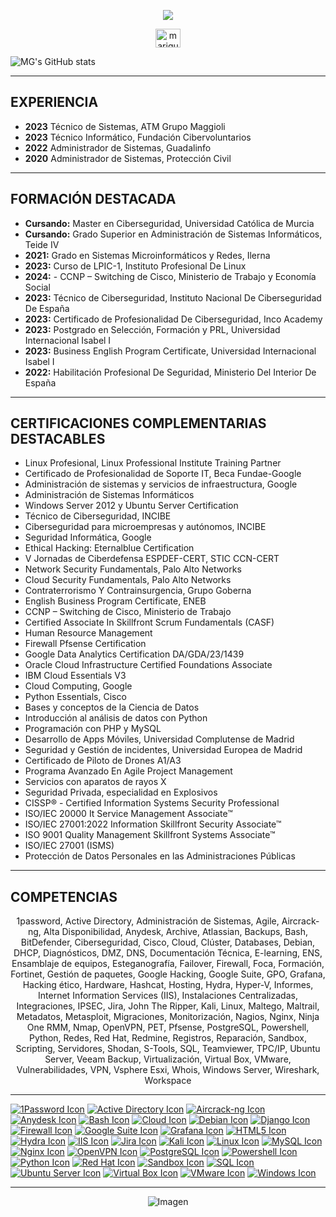 <p align="center">
  <a href="https://www.linkedin.com/in/iceyami/" target="_blank">
  <img src="https://readme-typing-svg.demolab.com?font=Play&size=40&pause=1000&color=1D3CF7&center=true&random=true&width=700&height=79&lines=MAR%C3%8DA+GUTI%C3%89RREZ" />
</a>
</p>

<p align="center">
  <a href="https://www.linkedin.com/in/iceyami/" target="_blank">
    <img align="center" src="https://raw.githubusercontent.com/rahuldkjain/github-profile-readme-generator/master/src/images/icons/Social/linked-in-alt.svg" alt="marigut" height="30" width="40" />
  </a>
</p>


  ![MG's GitHub stats](https://github-readme-stats.vercel.app/api?username=iceyami&theme=transparent&show_icons=true)
</a>

<hr style="border-color:blue;">
<p></p>


## EXPERIENCIA

- **2023** Técnico de Sistemas, ATM Grupo Maggioli
- **2023** Técnico Informático, Fundación Cibervoluntarios
- **2022** Administrador de Sistemas, Guadalinfo
- **2020** Administrador de Sistemas, Protección Civil

<hr style="border-color:blue;">
<p></p>


## FORMACIÓN DESTACADA

- **Cursando:** Master en Ciberseguridad, Universidad Católica de Murcia
- **Cursando:** Grado Superior en Administración de Sistemas Informáticos, Teide IV
- **2021:** Grado en Sistemas Microinformáticos y Redes, Ilerna
- **2023:** Curso de LPIC-1, Instituto Profesional De Linux
- **2024:** - CCNP – Switching de Cisco, Ministerio de Trabajo y Economía Social
- **2023:** Técnico de Ciberseguridad, Instituto Nacional De Ciberseguridad De España
- **2023:** Certificado de Profesionalidad De Ciberseguridad, Inco Academy
- **2023:** Postgrado en Selección, Formación y PRL, Universidad Internacional Isabel I
- **2023:** Business English Program Certificate, Universidad Internacional Isabel I
- **2022:** Habilitación Profesional De Seguridad, Ministerio Del Interior De España

<hr style="border-color:blue;">
<p></p>


## CERTIFICACIONES COMPLEMENTARIAS DESTACABLES

- Linux Profesional, Linux Professional Institute Training Partner
- Certificado de Profesionalidad de Soporte IT, Beca Fundae-Google
- Administración de sistemas y servicios de infraestructura, Google
- Administración de Sistemas Informáticos
- Windows Server 2012 y Ubuntu Server Certification
- Técnico de Ciberseguridad, INCIBE
- Ciberseguridad para microempresas y autónomos, INCIBE
- Seguridad Informática, Google
- Ethical Hacking: Eternalblue Certification
- V Jornadas de Ciberdefensa ESPDEF-CERT, STIC CCN-CERT
- Network Security Fundamentals, Palo Alto Networks
- Cloud Security Fundamentals, Palo Alto Networks
- Contraterrorismo Y Contrainsurgencia, Grupo Goberna
- English Business Program Certificate, ENEB
- CCNP – Switching de Cisco, Ministerio de Trabajo
- Certified Associate In Skillfront Scrum Fundamentals (CASF)
- Human Resource Management
- Firewall Pfsense Certification
- Google Data Analytics Certification DA/GDA/23/1439
- Oracle Cloud Infrastructure Certified Foundations Associate
- IBM Cloud Essentials V3
- Cloud Computing, Google
- Python Essentials, Cisco
- Bases y conceptos de la Ciencia de Datos
- Introducción al análisis de datos con Python
- Programación con PHP y MySQL
- Desarrollo de Apps Móviles, Universidad Complutense de Madrid
- Seguridad y Gestión de incidentes, Universidad Europea de Madrid
- Certificado de Piloto de Drones A1/A3
- Programa Avanzado En Agile Project Management
- Servicios con aparatos de rayos X
- Seguridad Privada, especialidad en Explosivos
- CISSP® - Certified Information Systems Security Professional
- ISO/IEC 20000 It Service Management Associate™
- ISO/IEC 27001:2022 Information Skillfront Security Associate™
- ISO 9001 Quality Management Skillfront Systems Associate™
- ISO/IEC 27001 (ISMS)
- Protección de Datos Personales en las Administraciones Públicas

<hr style="border-color:blue;">
<p></p>

## COMPETENCIAS

<p align="center"> 1password, Active Directory, Administración de Sistemas, Agile, Aircrack-ng, Alta Disponibilidad, Anydesk, Archive, Atlassian, Backups, Bash, BitDefender, Ciberseguridad, Cisco, Cloud, Clúster, Databases, Debian, DHCP, Diagnósticos, DMZ, DNS, Documentación Técnica, E-learning, ENS, Ensamblaje de equipos, Esteganografía, Failover, Firewall, Foca, Formación, Fortinet, Gestión de paquetes, Google Hacking, Google Suite, GPO, Grafana, Hacking ético, Hardware, Hashcat, Hosting, Hydra, Hyper-V, Informes, Internet Information Services (IIS), Instalaciones Centralizadas, Integraciones, IPSEC, Jira, John The Ripper, Kali, Linux, Maltego, Maltrail, Metadatos, Metasploit, Migraciones, Monitorización, Nagios, Nginx, Ninja One RMM, Nmap, OpenVPN, PET, Pfsense, PostgreSQL, Powershell, Python, Redes, Red Hat, Redmine, Registros, Reparación, Sandbox, Scripting, Servidores, Shodan, S-Tools, SQL, Teamviewer, TPC/IP, Ubuntu Server, Veeam Backup, Virtualización, Virtual Box, VMware, Vulnerabilidades, VPN, Vsphere Esxi, Whois, Windows Server, Wireshark, Workspace </p>

<hr style="border-color:blue;">
<p></p>

[![1Password Icon](https://img.icons8.com/color/32/000000/1password.png)](https://1password.com/)
[![Active Directory Icon](https://img.icons8.com/color/32/000000/active-directory.png)](https://www.microsoft.com/en-us/cloud-platform/active-directory)
[![Aircrack-ng Icon](https://img.icons8.com/color/32/000000/wifi-router.png)](https://www.aircrack-ng.org/)
[![Anydesk Icon](https://img.icons8.com/color/32/000000/anydesk.png)](https://www.anydesk.com/)
[![Bash Icon](https://img.icons8.com/plasticine/48/000000/bash.png)](https://www.gnu.org/software/bash/)
[![Cloud Icon](https://img.icons8.com/color/48/000000/cloud.png)](https://en.wikipedia.org/wiki/Cloud_computing)
[![Debian Icon](https://img.icons8.com/color/48/000000/debian.png)](https://www.debian.org/)
[![Django Icon](https://img.icons8.com/color/48/000000/django.png)](https://www.djangoproject.com/)
[![Firewall Icon](https://img.icons8.com/color/32/000000/firewall.png)](https://en.wikipedia.org/wiki/Firewall_(computing))
[![Google Suite Icon](https://img.icons8.com/color/32/000000/google-logo.png)](https://gsuite.google.com/)
[![Grafana Icon](https://img.icons8.com/color/32/000000/grafana.png)](https://grafana.com/)
[![HTML5 Icon](https://img.icons8.com/color/48/000000/html-5.png)](https://developer.mozilla.org/en-US/docs/Web/Guide/HTML/HTML5)
[![Hydra Icon](https://img.icons8.com/color/32/000000/hydra.png)](https://tools.kali.org/password-attacks/hydra)
[![IIS Icon](https://img.icons8.com/color/32/000000/server.png)](https://www.iis.net/)
[![Jira Icon](https://img.icons8.com/color/48/000000/jira.png)](https://www.atlassian.com/software/jira)
[![Kali Icon](https://img.icons8.com/color/48/000000/kali-linux.png)](https://www.kali.org/)
[![Linux Icon](https://img.icons8.com/color/48/000000/linux.png)](https://www.linux.org/)
[![MySQL Icon](https://img.icons8.com/ios-filled/50/000000/mysql-logo.png)](https://www.mysql.com/)
[![Nginx Icon](https://img.icons8.com/color/48/000000/nginx.png)](https://www.nginx.com/)
[![OpenVPN Icon](https://img.icons8.com/color/48/000000/openvpn.png)](https://openvpn.net/)
[![PostgreSQL Icon](https://img.icons8.com/color/48/000000/postgreesql.png)](https://www.postgresql.org/)
[![Powershell Icon](https://img.icons8.com/color/48/000000/powershell.png)](https://docs.microsoft.com/en-us/powershell/)
[![Python Icon](https://img.icons8.com/color/48/000000/python.png)](https://www.python.org/)
[![Red Hat Icon](https://img.icons8.com/color/48/000000/red-hat.png)](https://www.redhat.com/)
[![Sandbox Icon](https://img.icons8.com/color/48/000000/sandbox.png)](https://en.wikipedia.org/wiki/Sandbox_(software_development))
[![SQL Icon](https://img.icons8.com/color/48/000000/sql.png)](https://en.wikipedia.org/wiki/SQL)
[![Ubuntu Server Icon](https://img.icons8.com/color/48/000000/ubuntu.png)](https://ubuntu.com/server)
[![Virtual Box Icon](https://img.icons8.com/color/48/000000/virtualbox.png)](https://www.virtualbox.org/)
[![VMware Icon](https://img.icons8.com/color/48/000000/vmware.png)](https://www.vmware.com/)
[![Windows Icon](https://img.icons8.com/color/48/000000/windows-10.png)](https://www.microsoft.com/en-us/windows)

<hr style="border-color:blue;">

<p></p>

<p align="center">
<html lang="en">
<body>
    <img src="https://wallpapercave.com/wp/wp10468266.jpg" alt="Imagen">
</body>
</html>
</p>
